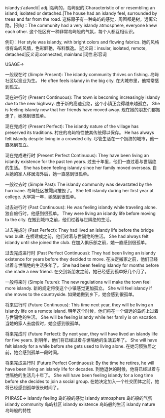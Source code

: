 islandy:/ˈaɪləndi/| adj.|岛屿的，岛屿似的|Characteristic of or resembling an island; isolated or detached.|The house had an islandy feel, surrounded by trees and far from the road. 这栋房子有一种岛屿的感觉，周围都是树，远离公路。|例句：The community had a very islandy atmosphere, everyone knew each other. 这个社区有一种非常岛屿般的气氛，每个人都互相认识。

例句：Her style was islandy, with bright colors and flowing fabrics. 她的风格很有岛屿风情，色彩鲜艳，布料飘逸。|近义词：insular, isolated, remote, detached|反义词:connected, mainland|词性:形容词


USAGE->

一般现在时 (Simple Present):
The islandy community thrives on fishing.  岛屿社区以渔业为生。
He often feels islandy in the big city.  在大城市里，他常常感到孤立。


现在进行时 (Present Continuous):
The town is becoming increasingly islandy due to the new highway. 由于新的高速公路，这个小镇正变得越来越孤立。
She is feeling islandy now that her friends have moved away.  现在她的朋友们都搬走了，她感到很孤单。


现在完成时 (Present Perfect):
The islandy nature of the village has preserved its traditions.  村庄的岛屿特性使其传统得以保存。
He has always felt islandy despite living in a crowded city.  尽管生活在一个拥挤的城市，他一直感到孤立。


现在完成进行时 (Present Perfect Continuous):
They have been living an islandy existence for the past ten years.  过去十年里，他们一直过着与世隔绝的生活。
She has been feeling islandy since her family moved overseas. 自从她的家人移居海外后，她一直感到很孤单。


一般过去时 (Simple Past):
The islandy community was devastated by the hurricane.  岛屿社区被飓风摧毁了。
She felt islandy during her first year at college.  大学第一年，她感到很孤单。


过去进行时 (Past Continuous):
He was feeling islandy while traveling alone.  独自旅行时，他感到很孤单。
They were living an islandy life before moving to the city.  在搬到城市之前，他们过着与世隔绝的生活。


过去完成时 (Past Perfect):
They had lived an islandy life before the bridge was built. 在桥建成之前，他们过着与世隔绝的生活。
She had always felt islandy until she joined the club. 在加入俱乐部之前，她一直感到很孤单。


过去完成进行时 (Past Perfect Continuous):
They had been living an islandy existence for years before they decided to move. 在决定搬家之前，他们已经过着与世隔绝的生活多年了。
She had been feeling islandy for months before she made a new friend. 在交到新朋友之前，她已经感到孤单好几个月了。


一般将来时 (Simple Future):
The new regulations will make the town feel more islandy. 新的规定将使这个小镇感觉更加孤立。
She will feel islandy if she moves to the countryside. 如果她搬到乡下，她会感到很孤单。


将来进行时 (Future Continuous):
This time next year, they will be living an islandy life on a remote island. 明年这个时候，他们将在一个偏远的岛屿上过着与世隔绝的生活。
She will be feeling islandy while her family is on vacation.  当她的家人去度假时，她会感到很孤单。


将来完成时 (Future Perfect):
By next year, they will have lived an islandy life for five years. 到明年，他们将已经过着与世隔绝的生活五年了。
She will have felt islandy for a while before she gets used to living alone. 在她习惯独居之前，她会感到孤单一段时间。


将来完成进行时 (Future Perfect Continuous):
By the time he retires, he will have been living an islandy life for decades. 到他退休的时候，他将已经过着与世隔绝的生活几十年了。
She will have been feeling islandy for a long time before she decides to join a social group. 在她决定加入一个社交团体之前，她将已经感到孤单很长时间了。


PHRASE->
islandy feeling  岛屿般的感觉
islandy atmosphere  岛屿般的气氛
islandy community  岛屿社区
islandy existence  岛屿般的生活
islandy nature  岛屿般的特性

